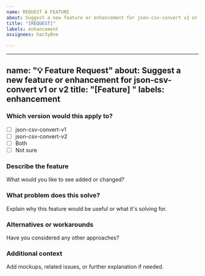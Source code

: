 ```yaml
---
name: REQUEST A FEATURE
about: Suggest a new feature or enhancement for json-csv-convert v1 or v2
title: "[REQUEST]"
labels: enhancement
assignees: haz3y0ne

---
```


---
name: "💡 Feature Request"
about: Suggest a new feature or enhancement for json-csv-convert v1 or v2
title: "[Feature] "
labels: enhancement
---

### Which version would this apply to?

- [ ] json-csv-convert-v1  
- [ ] json-csv-convert-v2  
- [ ] Both  
- [ ] Not sure

### Describe the feature

What would you like to see added or changed?

### What problem does this solve?

Explain why this feature would be useful or what it's solving for.

### Alternatives or workarounds

Have you considered any other approaches?

### Additional context

Add mockups, related issues, or further explanation if needed.
